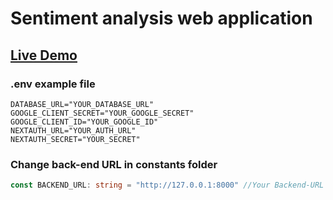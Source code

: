 # Sentiment analysis web application

## [Live Demo](https://sentiment-analysis-tan.vercel.app/)

### .env example file
```env
DATABASE_URL="YOUR_DATABASE_URL"
GOOGLE_CLIENT_SECRET="YOUR_GOOGLE_SECRET"
GOOGLE_CLIENT_ID="YOUR_GOOGLE_ID"
NEXTAUTH_URL="YOUR_AUTH_URL"
NEXTAUTH_SECRET="YOUR_SECRET"
```

### Change back-end URL in constants folder
```TypeScript
const BACKEND_URL: string = "http://127.0.0.1:8000" //Your Backend-URL
```